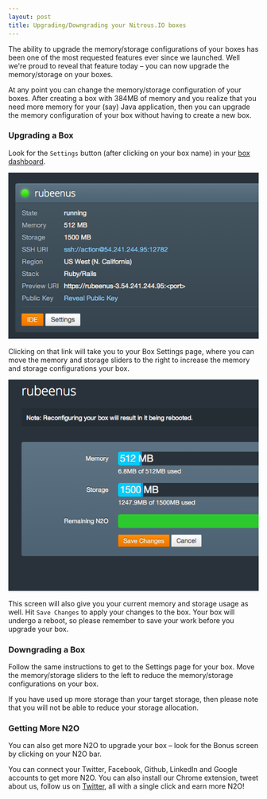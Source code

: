 ```yaml
---
layout: post
title: Upgrading/Downgrading your Nitrous.IO boxes
---
```


The ability to upgrade the memory/storage configurations of your boxes has been one of the most requested features ever since we launched. Well we're proud to reveal that feature today &ndash; you can now upgrade the memory/storage on your boxes.

At any point you can change the memory/storage configuration of your boxes. After creating a box with 384MB of memory and you realize that you need more memory for your (say) Java application, then you can upgrade the memory configuration of your box without having to create a new box.


### Upgrading a Box

Look for the `Settings` button (after clicking on your box name) in your [box dashboard](https://www.nitrous.io/app).

![Settings Button](/images/box-settings-button.png)

<!--break-->

Clicking on that link will take you to your Box Settings page, where you can move the memory and storage sliders to the right to increase the memory and storage configurations your box.

![Settings Screen](/images/box-settings-screen.png)

This screen will also give you your current memory and storage usage as well. Hit `Save Changes` to apply your changes to the box. Your box will undergo a reboot, so please remember to save your work
before you upgrade your box.

### Downgrading a Box

Follow the same instructions to get to the Settings page for your
box. Move the memory/storage sliders to the left to reduce the
memory/storage configurations on your box.

If you have used up more storage than your target storage, then
please note that you will not be able to reduce your storage
allocation.

### Getting More N2O

You can also get more N2O to upgrade your box &ndash; look for the Bonus
screen by clicking on your N2O bar.

You can connect your Twitter, Facebook, Github, LinkedIn and Google
accounts to get more N2O. You can also install our Chrome extension,
tweet about us, follow us on [Twitter](https://twitter.com/nitrousio),
all with a single click and earn more N2O!
